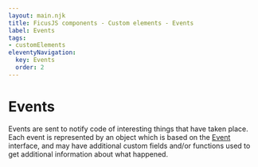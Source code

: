 ```yaml
---
layout: main.njk
title: FicusJS components - Custom elements - Events
label: Events
tags:
- customElements
eleventyNavigation:
  key: Events
  order: 2
---
```

# Events

Events are sent to notify code of interesting things that have taken place.
Each event is represented by an object which is based on the [Event](https://developer.mozilla.org/en-US/docs/Web/API/Event) interface,
and may have additional custom fields and/or functions used to get additional information about what happened.
